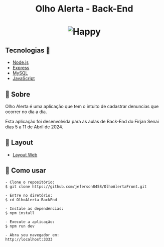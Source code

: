 <h1 align="center">Olho Alerta - Back-End</h1>

<h1 align="center">
    <img alt="Happy" title="src/assets/Tela.png" src="src/assets/Tela.png" />
</h1>

## Tecnologias 🚀

- [Node.js](https://nodejs.org/en/)
- [Express](https://expressjs.com/pt-br/)
- [MySQL](https://www.sqlite.org/index.html)
- [JavaScript](https://www.javascript.com/)

## 📖 Sobre
Olho Alerta é uma aplicação que tem o intuito de cadastrar denuncias que ocorrer no dia a dia. 

Esta aplicação foi desenvolvida para as aulas de Back-End do Firjan Senai dias 5 a 11 de Abril de 2024.

## 🔖 Layout

- [Layout Web]() 

## 🤔 Como usar 

   ```
   - Clone o repositório:
   $ git clone https://github.com/jeferson8458/OlhoAlertaFront.git

   - Entre no diretório:
   $ cd OlhoAlerta-BackEnd

   - Instale as dependências:
   $ npm install

   - Execute a aplicação:
   $ npm run dev

   - Abra seu navegador em:
   http://localhost:3333
   ```

